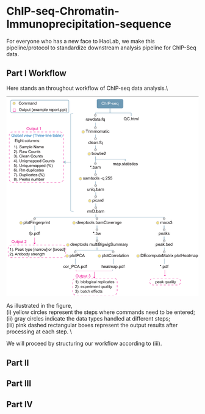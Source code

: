 # ChIP-seq-Chromatin-Immunoprecipitation-sequence
For everyone who has a new face to HaoLab, we make this pipeline/protocol to standardize downstream analysis pipeline for ChIP-Seq data.
## Part I Workflow
Here stands an throughout workflow of ChIP-seq data analysis.\

![image](https://github.com/Haolab-BIG/ChIP-seq-Chromatin-Immunoprecipitation-sequence/blob/main/Figure/Firgue1_workflow.png)

As illustrated in the figure, \
(i) yellow circles represent the steps where commands need to be entered; \
(ii) gray circles indicate the data types handled at different steps; \
(iii) pink dashed rectangular boxes represent the output results after processing at each step. \

We will proceed by structuring our workflow according to (iii).
## Part II
## Part III
## Part IV
